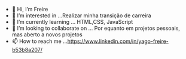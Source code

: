 - 👋 Hi, I’m  Freire
- 👀 I’m interested in ...Realizar minha transição de carreira
- 🌱 I’m currently learning ...   HTML,CSS, JavaScript
- 💞️ I’m looking to collaborate on ... Por equanto em projetos pessoais, mas aberto a novos projetos
- 📫 How to reach me ...https://www.linkedin.com/in/yago-freire-b53b8a207/

<!---
Freire95/Freire95 is a ✨ special ✨ repository because its `README.md` (this file) appears on your GitHub profile.
You can click the Preview link to take a look at your changes.
--->

